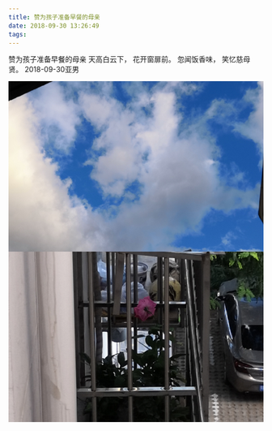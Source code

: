 ```yaml
---
title: 赞为孩子准备早餐的母亲
date: 2018-09-30 13:26:49
tags:
---
```

赞为孩子准备早餐的母亲
天高白云下，
花开窗扉前。
忽闻饭香味，
笑忆慈母贤。
2018-09-30亚男

![赞为孩子准备早餐的母亲](赞为孩子准备早餐的母亲/1.jpg)
